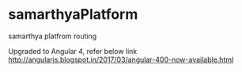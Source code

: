 # samarthyaPlatform

samarthya platfrom routing 

Upgraded to Angular 4, refer below link 
http://angularjs.blogspot.in/2017/03/angular-400-now-available.html